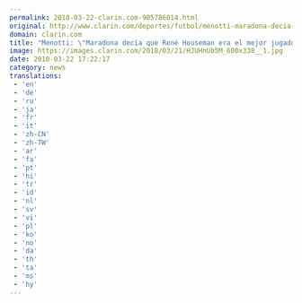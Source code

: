 ```yaml
---
permalink: 2018-03-22-clarin.com-905786014.html
original: http://www.clarin.com/deportes/futbol/menotti-maradona-decia-rene-houseman-mejor-jugador-mundo_0_Hy_o9Ib5G.html
domain: clarin.com
title: "Menotti: \"Maradona decía que René Houseman era el mejor jugador del Mundo""
image: https://images.clarin.com/2018/03/21/HJUHnUb5M_600x338__1.jpg
date: 2018-03-22 17:22:17
category: news
translations: 
 - 'en'
 - 'de'
 - 'ru'
 - 'ja'
 - 'fr'
 - 'it'
 - 'zh-CN'
 - 'zh-TW'
 - 'ar'
 - 'fa'
 - 'pt'
 - 'hi'
 - 'tr'
 - 'id'
 - 'nl'
 - 'sv'
 - 'vi'
 - 'pl'
 - 'ko'
 - 'no'
 - 'da'
 - 'th'
 - 'ta'
 - 'ms'
 - 'hy'
---
```


